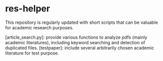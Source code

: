 # res-helper

This repository is regularly updated with short scripts that can be valuable for academic research purposes.

[article_search.py]: provide various functions to analyze pdfs (mainly academic literatures), including keyword searching and detection of duplicated files. 
[testpaper]: include several arbitrarily chosen academic literature for test purpose. 